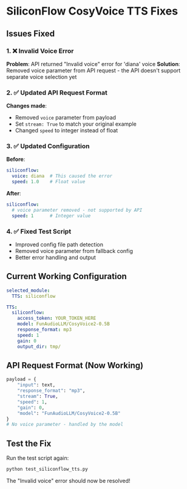 # SiliconFlow CosyVoice TTS Fixes

## Issues Fixed

### 1. ❌ Invalid Voice Error
**Problem**: API returned "Invalid voice" error for 'diana' voice
**Solution**: Removed voice parameter from API request - the API doesn't support separate voice selection yet

### 2. ✅ Updated API Request Format
**Changes made**:
- Removed `voice` parameter from payload
- Set `stream: True` to match your original example
- Changed `speed` to integer instead of float

### 3. ✅ Updated Configuration
**Before**:
```yaml
siliconflow:
  voice: diana  # This caused the error
  speed: 1.0    # Float value
```

**After**:
```yaml
siliconflow:
  # voice parameter removed - not supported by API
  speed: 1      # Integer value
```

### 4. ✅ Fixed Test Script
- Improved config file path detection
- Removed voice parameter from fallback config
- Better error handling and output

## Current Working Configuration

```yaml
selected_module:
  TTS: siliconflow

TTS:
  siliconflow:
    access_token: YOUR_TOKEN_HERE
    model: FunAudioLLM/CosyVoice2-0.5B
    response_format: mp3
    speed: 1
    gain: 0
    output_dir: tmp/
```

## API Request Format (Now Working)

```python
payload = {
    "input": text,
    "response_format": "mp3",
    "stream": True,
    "speed": 1,
    "gain": 0,
    "model": "FunAudioLLM/CosyVoice2-0.5B"
}
# No voice parameter - handled by the model
```

## Test the Fix

Run the test script again:
```bash
python test_siliconflow_tts.py
```

The "Invalid voice" error should now be resolved!